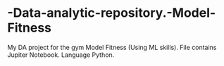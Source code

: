 # -Data-analytic-repository.-Model-Fitness
My DA project for the gym Model Fitness (Using ML skills). File contains Jupiter Notebook. Language Python.

